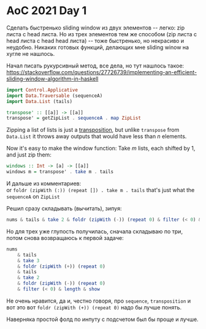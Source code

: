 # AoC 2021 Day 1

Сделать быстренько sliding window из двух элементов -- легко: zip листа с head листа. Но из трех элементов тем же способом (zip листа с head листа с head head листа) -- тоже быстренько, но некрасиво и неудобно. Никаких готовых функций, делающих мне sliding winow на хугле не нашлось.

Начал писать рукурсивный метод, все дела, но тут нашлось такое: https://stackoverflow.com/questions/27726739/implementing-an-efficient-sliding-window-algorithm-in-haskell

```haskell
import Control.Applicative
import Data.Traversable (sequenceA)
import Data.List (tails)

transpose' :: [[a]] -> [[a]]
transpose' = getZipList . sequenceA . map ZipList
```

Zipping a list of lists is just a [transposition](https://en.wikipedia.org/wiki/Transpose), but unlike `transpose` from `Data.List` it throws away outputs that would have less than _n_ elements.

Now it's easy to make the window function: Take _m_ lists, each shifted by 1, and just zip them:

```haskell
windows :: Int -> [a] -> [[a]]
windows m = transpose' . take m . tails
```

И дальше из комментариев:  
or `foldr (zipWith (:)) (repeat []) . take m . tails` that's just what the `sequenceA` on `ZipList`


Решил сразу складывать (вычитать), зипуя:
```haskell
nums & tails & take 2 & foldr (zipWith (-)) (repeat 0) & filter (< 0) & length
```

Но для трех уже глупость получилась, сначала складываю по три, потом снова возвращаюсь к первой задаче:
```haskell
nums  
    & tails  
    & take 3
    & foldr (zipWith (+)) (repeat 0)  
    & tails  
    & take 2  
    & foldr (zipWith (-)) (repeat 0)  
    & filter (< 0) & length & show
```

Не очень нравится, да и, честно говоря, про `sequence`, `transposition` и вот это вот `foldr (zipWith (+)) (repeat 0)` надо бы лучше понять.

Наверняка простой фолд по инпуту с подсчетом был бы проще и лучше.
